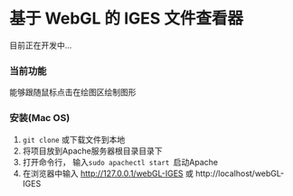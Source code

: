 # 基于 WebGL 的 IGES 文件查看器

目前正在开发中...

### 当前功能
能够跟随鼠标点击在绘图区绘制图形

### 安装(Mac OS)
1. `git clone` 或下载文件到本地
2. 将项目放到Apache服务器根目录目录下
3. 打开命令行， 输入`sudo apachectl start `启动Apache
4. 在浏览器中输入 http://127.0.0.1/webGL-IGES 或 http://localhost/webGL-IGES
